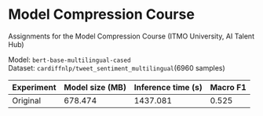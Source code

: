 # Model Compression Course
Assignments for the Model Compression Course (ITMO University, AI Talent Hub)

Model: ```bert-base-multilingual-cased```  
Dataset: ```cardiffnlp/tweet_sentiment_multilingual```(6960 samples)

| Experiment | Model size (MB) | Inference time (s) | Macro F1 |
|-----------|-----------------|--------------------|---------|
|Original   |678.474         | 1437.081           | 0.525   | 
